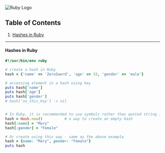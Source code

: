 ![Ruby Logo](https://findicons.com/files/icons/899/ruby_programming/256/ruby.png)

## Table of Contents
1. [Hashes in Ruby](https://github.com/ZeroSword-X/programming/tree/master/ruby/hashes#hashes-in-ruby)

---

#### Hashes in Ruby

```ruby
#!/usr/bin/env ruby

# create a hash in Ruby
hash = {'name' => 'ZeroSword', 'age' => 33, 'gender' => 'male'}

# accessing element in a hash using key
puts hash['name']
puts hash['age']
puts hash['gender']
# hash['no_this_key'] -> nil


# In Ruby, it is recommended to use symbols rather than quoted string in hash
hash = Hash.new()          # a way to create an empty hash
hash[:name] = "Mary"
hash[:gender] = "Female"

# Or create using this way - same as the above example
hash = {name: "Mary", gender: "Female"}
puts hash
```
